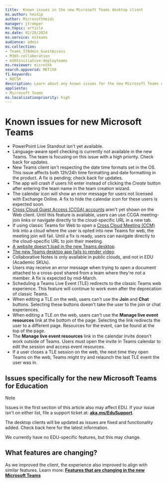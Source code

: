 ```yaml
---
title:  Known issues in the new Microsoft Teams desktop client
ms.author: heidip
author: MicrosoftHeidi
manager: jtremper
ms.topic: article
ms.date: 02/28/2024
ms.service: msteams
audience: admin
ms.collection: 
- Teams_ITAdmin_GuestAccess
- M365-collaboration
- m365initiative-deployteams
ms.reviewer: microthk
search.appverid: MET150
f1.keywords:
- NOCSH
description: Learn about any known issues for the new Microsoft Teams client. 
appliesto: 
- Microsoft Teams
ms.localizationpriority: high
---
```

# Known issues for new Microsoft Teams

- PowerPoint Live Standout isn't yet available.
- Language-aware spell checking is currently not available in the new Teams. The team is focusing on this issue with a high priority. Check back for updates.
- New Teams client isn't respecting the date time formats set in the OS. This issue affects both 12h/24h time formatting and date formatting in the product. A fix is pending; check back for updates.
- The app will crash if users hit enter instead of clicking the *Create* button after entering the team name in the team creation wizard.
- The calendar icon will show an error message for users not licensed with Exchange Online. A fix to hide the calendar icon for these users is expected soon.
- [Cross Cloud Guest Access (CCGA) accounts](https://techcommunity.microsoft.com/t5/microsoft-teams-support/cross-cloud-meeting-amp-cross-cloud-guest-access-between-ww/ba-p/3990829) aren't yet shown on the Web client. Until this feature is available, users can use CCGA meeting-join links or navigate directly to the cloud-specific URL in a new tab.
- If using classic Teams for Web to open a [Cross Cloud Meeting (CCM)](https://techcommunity.microsoft.com/t5/microsoft-teams-support/cross-cloud-meeting-amp-cross-cloud-guest-access-between-ww/ba-p/3990829) link into a cloud where the user is opted into new Teams for web, the meeting join will fail. Until a fix is ready, users can navigate directly to the cloud-specific URL to join their meeting.
- [A website doesn't load in the new Teams desktop](/microsoftteams/troubleshoot/tabs/websites-not-loaded-new-teams).
- [The new Teams desktop app fails to render video](/microsoftteams/troubleshoot/meetings/new-teams-desktop-app-fail-render-video).
- Collaborative Notes is only available in public clouds, and not in EDU (Academic SKUs).
- Users may receive an error message when trying to open a document attached to a cross-post shared from a team where they're not a member. A fix is expected by mid-March.
- Scheduling a Teams Live Event (TLE) redirects to the classic Teams web experience. This feature will continue to work even after the deprecation of classic Teams.
- When editing a TLE on the web, users can't use the **Join** and **Chat** buttons. Selecting these buttons doesn't take the user to the join or chat experiences.
- When editing a TLE on the web, users can't use the **Manage live event resources** link at the bottom of the page. Selecting the link redirects the user to a different page. Resources for the event, can be found at the top of the page.
- The **Manage live event resources** link in the calendar invite doesn't work outside of Teams. Users must open the invite in Teams calendar to edit the session and access event resources.
- If a user closes a TLE session on the web, the next time they open Teams on the web, Teams might try and relaunch the last TLE event the user was in.

## Issues specifically for the new Microsoft Teams for Education

> [!NOTE]
> Issues in the first section of this article also may affect EDU. If your issue isn't on either list, file a support ticket at: [**aka.ms/EduSupport**](https://aka.ms/edusupport).
>  
> The desktop clients will be updated as issues are fixed and functionality added. Check back here for the latest information.

We currently have no EDU-specific features, but this may change.

## What features are changing?

As we improved the client, the experience also improved to align with similar features. Learn more: [**Features that are changing in the new Microsoft Teams**](new-teams-whats-changing.md)
